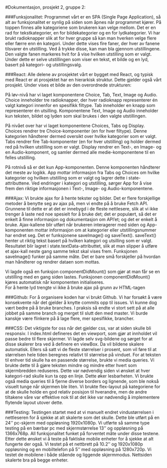 #Dokumentasjon, prosjekt 2, gruppe 2:

###Funksjonalitet:
Programmet vårt er en SPA (Single Page Application), så alt av funksjonalitet er synlig på siden som åpnes når programmet kjører. På toppen finnes alle kategoriene som brukeren kan velge mellom. Det er en rad for tekstkategorier, en for bildekategorier og en for lydkategorier. Vi har brukt radioknapper slik at for hver gruppe så kan man hverken velge flere eller færre enn én kategori. Under dette vises fire faner, der hver av fanene tilsvarer én utstilling. Ved å trykke disse, kan man bla gjennom utstillingene. Den valgte fanen markeres hvit for å vise hvilken utstilling som er valgt.
Under dette er selve utstillingen som viser en tekst, et bilde og en lyd, basert på kategori- og utstillingsvalg.

###React:
Alle delene av prosjektet vårt er bygget med React, og typisk med React er at prosjektet har en hierarkisk struktur. Dette gjelder også vårt prosjekt. Under vises et bilde av den overordnede strukturen:

<Bilde>
  
På løv-nivå har vi laget komponentene Choice, Tab, Text, Image og Audio. Choice inneholder tre radioknapper, der hver radioknapp representerer én valgt kategori innenfor en spesifikk filtype. Tab inneholder en knapp som representerer én utsilling. Komponentene Text, Image og Audio inneholder kun teksten, bildet og lyden som skal brukes i den valgte utstillingen.

På nivået over har vi laget komponentene Choices, Tabs og Display. Choices rendrer tre Choice-komponenter (en for hver filtype). Denne kategorien håndterer dermed oversikt over hvilke kategorier som er valgt.  Tabs rendrer fire Tab-komponenter (en for hver utstilling) og holder dermed red på hvilken utstilling som er valgt. Display rendrer en Text-, en Image- og en Audio-komponent, og samler dermed alle medie-komponentene til en felles utstilling.

På rotnivå så er det kun App-komponenten. Denne komponenten håndterer det meste av logikk. App mottar informasjon fra Tabs og Choices om hvilke kategorier og hvilken utstilling som er valgt og lagrer dette i state-attributtene. Ved endringer i kategori og utstilling, sørger App for å vise frem den riktige informasjonen i Text-, Image- og Audio-komponentene.

###Ajax:
Vi brukte ajax for å hente tekster og bilder. Det er flere forskjellige metoder å benytte seg av ajax på, men vi endte på å bruke Fetch API. Grunnene til dette er at det er innebygd i de fleste nettlesere, slik at vi ikke trenger å laste ned noe spesielt for å bruke det; det er populært, så det er enkelt å finne informasjon og dokumentasjon om API’et; og det er enkelt å bruke.
Ajax-kallene blir utført når brukeren interagerer med siden og App-komponenten mottar informasjon om at kategorier eller utstillingsnummer har endret seg. Det er funksjonene saveImage() og saveText(). saveText() henter ut riktig tekst basert på hvilken kategori og utsilling som er valgt. Resultatet blir lagret i state.textData-attributtet, slik at man slipper å utføre et ajax-kall neste gang samme tekst skal vises frem. Funksjonen saveImage() funker på samme måte. Det er bare små forskjeller på hvordan man håndterer og rendrer dataen som mottas.

Vi lagde også en funksjon componentDidMount() som gjør at man får se en utstilling med en gang siden lastes. Funksjonen componentDidMount() kjøres automatisk når komponenten initialiseres.  
For å hente lyd trengte vi ikke å bruke ajax på grunn av HTML-tagen <audio/>. Lydene blir også automatisk lagret i cache hos nettleser, så det var heller ikke nødvendig å lagre disse manuelt.

###Github:
For å organisere koden har vi brukt Github. Vi har forsøkt å være konsekvente når det gjelder å knytte commits opp til issues. Vi kunne dog vært bedre på å bruke branches. I praksis så endte vi stort sett på at alle jobbet på samme branch og merget til slutt den med master. Vi burde kanskje være flinkere på å lage flere, mer spesifikke, brancher.

###CSS:
Det viktigste for oss når det gjelder css, var at siden skulle bli responsiv. I index.html defineres det en viewport, som gjør at innholdet vil passe bedre til flere skjermer. Vi lagde selv svg-bildene og sørget for at disse skalerer bra ved å definere en viewBox. Da vil bildene skalere automatisk. Ellers så satt vi de fleste størrelser i prosent, som vil føre til at størrelsen hele tiden beregnes relativt til størrelse på vinduet. For at teksten til enhver tid skulle ha en passende størrelse, brukte vi media queries. Vi brukte dette til å gjøre teksten mindre og mindre etter hvert som skjermbredden reduseres. Dette var nødvendig siden vi ønsket at hver kategori-rad skulle kun ta opp en linje. Dette øker lesbarheten. Vi brukte også media queries til å fjerne diverse borders og lignende, som ble nokså visuelt tunge når skjermen ble liten. Vi brukte flex-layout på kategoriene for at de skulle holde en god relativ posisjon til hverandre, men de andre tiltakene våre var effektive nok til at det ikke var nødvendig å implementere flytende layout utover dette.

###Testing:
Testingen startet med at vi manuelt endret vindustørrelsen i nettleseren for å sjekke at alt skalerte som det skulle. Dette ble utført på en 24’’ pc-skjerm med oppløsning 1920x1080p. Vi utførte så samme type testing på en bærbar pc med skjermstørrelse 13’’ og oppløsning på 1366x768p. All funksjonalitet funket på forventet måte under disse testene. Etter dette ønsket vi å teste på faktiske mobile enheter for å sjekke at alt fungerte der også. Vi testet på et nettbrett på 10.2’’ og 1920x1080p oppløsning og en mobiltelefon på 5’’ med oppløsning på 1280x720p. Vi testet de mobilene i både stående og liggende skjermmodus. Nettsiden skalerte bra på begge enheter.
